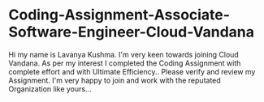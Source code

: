 # Coding-Assignment-Associate-Software-Engineer-Cloud-Vandana

Hi my name is Lavanya Kushma. I'm very keen towards joining Cloud Vandana. As per my interest I completed the Coding Assignment with complete effort and with Ultimate Efficiency..
Please verify and review my Assignment. I'm very happy to join and work with the reputated Organization like yours...

